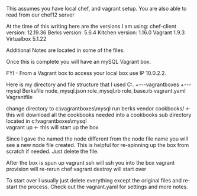 This assumes you have local chef, and vagrant setup.
You are also able to read from our chef12 server

At the time of this writing here are the versions I am using:
chef-client version: 12.19.36
Berks version: 5.6.4
Kitchen version: 1.16.0
Vagrant 1.9.3
Virtualbox 5.1.22

Additional Notes are located in some of the files.

Once this is complete you will have an mySQL Vagrant box.  

FYI - From a Vagrant box to access your local box use IP 10.0.2.2.

Here is my directory and file structure that I used
C:.
+---vagrantboxes
          +---mysql
				  Berksfile
                  node_mysql.json
                  role_mysql.rb
                  role_base.rb
                  vagrant.yaml
                  Vagrantfile

change directory to c:\vagrantboxes\mysql
run berks vendor cookbooks/ <- this will download all the cookbooks needed into a cookbooks sub directory located in c:\vagrantboxes\mysql\
vagrant up <- this will start up the box

Since I gave the named the node different from the node file name you will see a new node file created.  This is helpful for re-spinning up the box from scratch if needed.  Just delete the file.

After the box is spun up
vagrant ssh will ssh you into the box
vagrant provision will re-rerun chef
vagrant destroy will start over

To start over I usually just delete everything except the original files and re-start the process. 
Check out the vagrant.yaml for settings and more notes.
